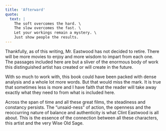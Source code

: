 ```yaml
---
title: 'Afterward'
quote:
  text: |
    The soft overcomes the hard. \
    The slow overcomes the fast. \
    Let your workings remain a mystery. \
    Just show people the results.
---
```


Thankfully, as of this writing, Mr. Eastwood has not decided to retire. There will be more movies to enjoy and more wisdom to impart from each one. The passages included here are but a sliver of the enormous body of work this distinguished artist has created or will create in the future.

With so much to work with, this book could have been packed with dense analysis and a whole lot more words. But that would miss the mark. It is true that sometimes less is more and I have faith that the reader will take away exactly what they need to from what is included here.

Across the span of time and all these great films, the steadiness and constancy persists. The “unsaid-ness” of action, the openness and the reoccurring nature of balance and authenticity is what Clint Eastwood is all about. This is the essence of the connection between all these characters, this artist and the very Wise Old Sage.
